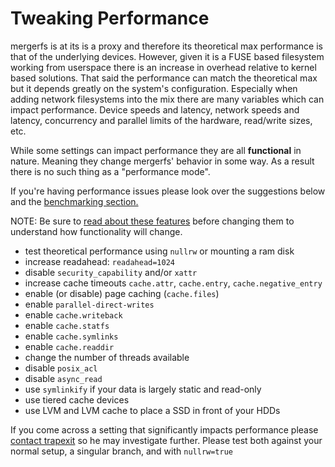 # Tweaking Performance

mergerfs is at its is a proxy and therefore its theoretical max
performance is that of the underlying devices. However, given it is a
FUSE based filesystem working from userspace there is an increase in
overhead relative to kernel based solutions. That said the performance
can match the theoretical max but it depends greatly on the system's
configuration. Especially when adding network filesystems into the mix
there are many variables which can impact performance. Device speeds
and latency, network speeds and latency, concurrency and parallel
limits of the hardware, read/write sizes, etc.

While some settings can impact performance they are all **functional**
in nature. Meaning they change mergerfs' behavior in some way. As a
result there is no such thing as a "performance mode".

If you're having performance issues please look over the suggestions
below and the [benchmarking section.](benchmarking.md)

NOTE: Be sure to [read about these features](config/options.md) before
changing them to understand how functionality will change.

* test theoretical performance using `nullrw` or mounting a ram disk
* increase readahead: `readahead=1024`
* disable `security_capability` and/or `xattr`
* increase cache timeouts `cache.attr`, `cache.entry`, `cache.negative_entry`
* enable (or disable) page caching (`cache.files`)
* enable `parallel-direct-writes`
* enable `cache.writeback`
* enable `cache.statfs`
* enable `cache.symlinks`
* enable `cache.readdir`
* change the number of threads available
* disable `posix_acl`
* disable `async_read`
* use `symlinkify` if your data is largely static and read-only
* use tiered cache devices
* use LVM and LVM cache to place a SSD in front of your HDDs

If you come across a setting that significantly impacts performance
please [contact trapexit](support.md) so he may investigate further. Please test
both against your normal setup, a singular branch, and with
`nullrw=true`
